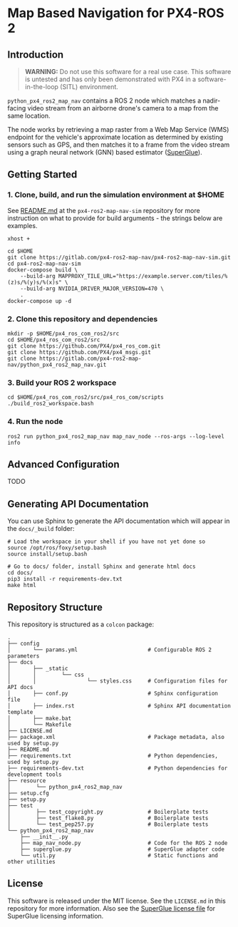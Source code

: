 # Map Based Navigation for PX4-ROS 2
## Introduction
> **WARNING:** Do not use this software for a real use case. This software is untested and has only been demonstrated
> with PX4 in a software-in-the-loop (SITL) environment.

`python_px4_ros2_map_nav` contains a ROS 2 node which matches a nadir-facing video stream from an airborne drone's
camera to a map from the same location.

The node works by retrieving a map raster from a Web Map Service (WMS) endpoint for the vehicle's approximate
location as determined by existing sensors such as GPS, and then matches it to a frame from the video stream using a
graph neural network (GNN) based estimator ([SuperGlue](https://github.com/magicleap/SuperGluePretrainedNetwork)).

## Getting Started
### 1. Clone, build, and run the simulation environment at $HOME
See [README.md](https://gitlab.com/px4-ros2-map-nav/px4-ros2-map-nav-sim.git) at the `px4-ros2-map-nav-sim` repository
for more instruction on what to provide for build arguments - the strings below are examples.
```
xhost +

cd $HOME
git clone https://gitlab.com/px4-ros2-map-nav/px4-ros2-map-nav-sim.git
cd px4-ros2-map-nav-sim
docker-compose build \
    --build-arg MAPPROXY_TILE_URL="https://example.server.com/tiles/%(z)s/%(y)s/%(x)s" \
    --build-arg NVIDIA_DRIVER_MAJOR_VERSION=470 \
    .
docker-compose up -d
```
### 2. Clone this repository and dependencies
```
mkdir -p $HOME/px4_ros_com_ros2/src
cd $HOME/px4_ros_com_ros2/src
git clone https://github.com/PX4/px4_ros_com.git
git clone https://github.com/PX4/px4_msgs.git
git clone https://gitlab.com/px4-ros2-map-nav/python_px4_ros2_map_nav.git
```

### 3. Build your ROS 2 workspace
```
cd $HOME/px4_ros_com_ros2/src/px4_ros_com/scripts
./build_ros2_workspace.bash
```

### 4. Run the node
```
ros2 run python_px4_ros2_map_nav map_nav_node --ros-args --log-level info
```

## Advanced Configuration
TODO

## Generating API Documentation
You can use Sphinx to generate the API documentation which will appear in the `docs/_build` folder:
```
# Load the workspace in your shell if you have not yet done so
source /opt/ros/foxy/setup.bash
source install/setup.bash

# Go to docs/ folder, install Sphinx and generate html docs
cd docs/
pip3 install -r requirements-dev.txt
make html
```

## Repository Structure
This repository is structured as a `colcon` package:
```
.
├── config
│       └── params.yml                      # Configurable ROS 2 parameters
├── docs
│       ├── _static
│       │        └── css
│       │                └── styles.css     # Configuration files for API docs
│       ├── conf.py                         # Sphinx configuration file
│       ├── index.rst                       # Sphinx API documentation template
│       ├── make.bat
│       └── Makefile
├── LICENSE.md
├── package.xml                             # Package metadata, also used by setup.py
├── README.md
├── requirements.txt                        # Python dependencies, used by setup.py
├── requirements-dev.txt                    # Python dependencies for development tools
├── resource
│        └── python_px4_ros2_map_nav
├── setup.cfg
├── setup.py
├── test
│        ├── test_copyright.py              # Boilerplate tests
│        ├── test_flake8.py                 # Boilerplate tests
│        └── test_pep257.py                 # Boilerplate tests
└── python_px4_ros2_map_nav
    ├── __init__.py
    ├── map_nav_node.py                     # Code for the ROS 2 node
    ├── superglue.py                        # SuperGlue adapter code
    └── util.py                             # Static functions and other utilities
```
## License
This software is released under the MIT license. See the `LICENSE.md` in this repository for more information. Also see
the [SuperGlue license file](https://github.com/magicleap/SuperGluePretrainedNetwork/blob/master/LICENSE) for SuperGlue
licensing information.
